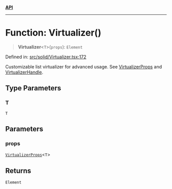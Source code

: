 [**API**](../../API.md)

***

# Function: Virtualizer()

> **Virtualizer**\<`T`\>(`props`): `Element`

Defined in: [src/solid/Virtualizer.tsx:172](https://github.com/inokawa/virtua/blob/6ace69a73fb00a1c5dfd30a8b96e49ce7660d8e0/src/solid/Virtualizer.tsx#L172)

Customizable list virtualizer for advanced usage. See [VirtualizerProps](../interfaces/VirtualizerProps.md) and [VirtualizerHandle](../interfaces/VirtualizerHandle.md).

## Type Parameters

### T

`T`

## Parameters

### props

[`VirtualizerProps`](../interfaces/VirtualizerProps.md)\<`T`\>

## Returns

`Element`
